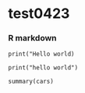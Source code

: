 # test0423

### R markdown
```{r,echo=False}
print("Hello world)
```

```{r}
print("hello world")
```


```{r cars}
summary(cars)
```



